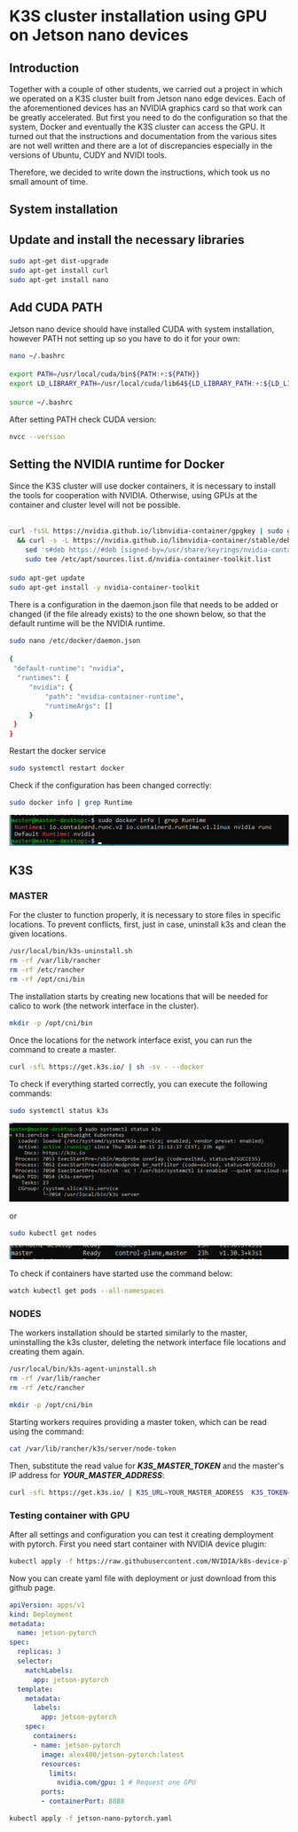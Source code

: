 # K3S cluster installation using GPU on Jetson nano devices

## Introduction
Together with a couple of other students, we carried out a project in which we operated on a K3S cluster built from Jetson nano edge devices. Each of the aforementioned devices has an NVIDIA graphics card so that work can be greatly accelerated. But first you need to do the configuration so that the system, Docker and eventually the K3S cluster can access the GPU.
It turned out that the instructions and documentation from the various sites are not well written and there are a lot of discrepancies especially in the versions of Ubuntu, CUDY and NVIDI tools.

Therefore, we decided to write down the instructions, which took us no small amount of time.

## System installation

## Update and install the necessary libraries
```bash
sudo apt-get dist-upgrade
sudo apt-get install curl
sudo apt-get install nano
```

## Add CUDA PATH
Jetson nano device should have installed CUDA with system installation, however PATH not setting up so you have to do it for your own:
```bash
nano ~/.bashrc

export PATH=/usr/local/cuda/bin${PATH:+:${PATH}}
export LD_LIBRARY_PATH=/usr/local/cuda/lib64${LD_LIBRARY_PATH:+:${LD_LIBRARY_PATH}}

source ~/.bashrc
```
After setting PATH check CUDA version:
```bash
nvcc --version
```

## Setting the NVIDIA runtime for Docker
Since the K3S cluster will use docker containers, it is necessary to install the tools for cooperation with NVIDIA. Otherwise, using GPUs at the container and cluster level will not be possible.
```bash

curl -fsSL https://nvidia.github.io/libnvidia-container/gpgkey | sudo gpg --dearmor -o /usr/share/keyrings/nvidia-container-toolkit-keyring.gpg \
  && curl -s -L https://nvidia.github.io/libnvidia-container/stable/deb/nvidia-container-toolkit.list | \
    sed 's#deb https://#deb [signed-by=/usr/share/keyrings/nvidia-container-toolkit-keyring.gpg] https://#g' | \
    sudo tee /etc/apt/sources.list.d/nvidia-container-toolkit.list

sudo apt-get update
sudo apt-get install -y nvidia-container-toolkit

```
There is a configuration in the daemon.json file that needs to be added or changed (if the file already exists) to the one shown below, so that the default runtime will be the NVIDIA runtime.
```bash
sudo nano /etc/docker/daemon.json

{
 "default-runtime": "nvidia",
  "runtimes": {
     "nvidia": {
         "path": "nvidia-container-runtime",
         "runtimeArgs": []
     }
 }
}
```
Restart the docker service
```bash
sudo systemctl restart docker
```
Check if the configuration has been changed correctly: 
```bash
sudo docker info | grep Runtime
```

![Runtime result](/images/nvidia-runtime.png)

## K3S

### MASTER
For the cluster to function properly, it is necessary to store files in specific locations. To prevent conflicts, first, just in case, uninstall k3s and clean the given locations.
```bash
/usr/local/bin/k3s-uninstall.sh
rm -rf /var/lib/rancher
rm -rf /etc/rancher
rm -rf /opt/cni/bin
```
The installation starts by creating new locations that will be needed for calico to work (the network interface in the cluster).
```bash
mkdir -p /opt/cni/bin
```
Once the locations for the network interface exist, you can run the command to create a master.
```bash
curl -sfL https://get.k3s.io/ | sh -sv - --docker
```
To check if everything started correctly, you can execute the following commands:
```bash
sudo systemctl status k3s
```
![K3S running](/images/k3s-running.png)

or 

```bash
sudo kubectl get nodes
```
![Control plane ready](/images/control-plane-ready.png)

To check if containers have started use the command below:
```bash
watch kubectl get pods --all-namespaces
```

### NODES
The workers installation should be started similarly to the master, uninstalling the k3s cluster, deleting the network interface file locations and creating them again.
```bash
/usr/local/bin/k3s-agent-uninstall.sh
rm -rf /var/lib/rancher
rm -rf /etc/rancher
```

```bash
mkdir -p /opt/cni/bin
```
Starting workers requires providing a master token, which can be read using the command:
```bash
cat /var/lib/rancher/k3s/server/node-token
```
Then, substitute the read value for ***K3S_MASTER_TOKEN*** and the master's IP address for ***YOUR_MASTER_ADDRESS***:
```bash
curl -sfL https://get.k3s.io/ | K3S_URL=YOUR_MASTER_ADDRESS  K3S_TOKEN=$ K3S_MASTER_TOKEN INSTALL_K3S_EXEC="--docker" sh -
```

### Testing container with GPU
After all settings and configuration you can test it creating demployment with pytorch. First you need start container with NVIDIA device plugin:
```bash
kubectl apply -f https://raw.githubusercontent.com/NVIDIA/k8s-device-plugin/v0.13.0/nvidia-device-plugin.yml
```

Now you can create yaml file with deployment or just download from this github page.

```yaml
apiVersion: apps/v1
kind: Deployment
metadata:
  name: jetson-pytorch
spec:
  replicas: 3
  selector:
    matchLabels:
      app: jetson-pytorch
  template:
    metadata:
      labels:
        app: jetson-pytorch
    spec:
      containers:
      - name: jetson-pytorch
        image: alex480/jetson-pytorch:latest
        resources:
          limits:
            nvidia.com/gpu: 1 # Request one GPU
        ports:
        - containerPort: 8888
```
```bash
kubectl apply -f jetson-nano-pytorch.yaml
```
